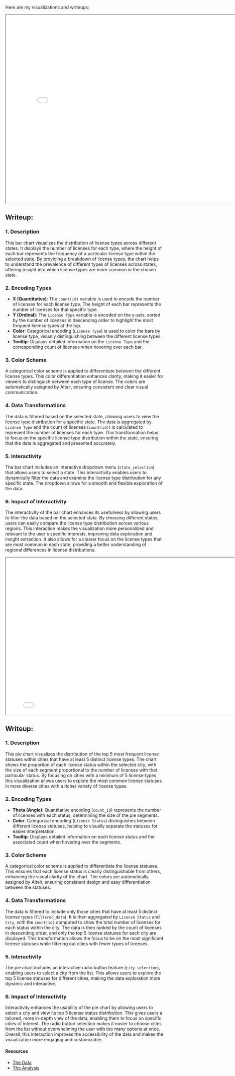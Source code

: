 

Here are my visualizations and writeups:

<iframe src="bar_chart.html" width="800" height="600"></iframe>


## Writeup:

### **1. Description**  
This bar chart visualizes the distribution of license types across different states. It displays the number of licenses for each type, where the height of each bar represents the frequency of a particular license type within the selected state. By providing a breakdown of license types, the chart helps to understand the prevalence of different types of licenses across states, offering insight into which license types are more common in the chosen state.

### **2. Encoding Types**  
- **X (Quantitative)**: The `count(id)` variable is used to encode the number of licenses for each license type. The height of each bar represents the number of licenses for that specific type.
- **Y (Ordinal)**: The `License Type` variable is encoded on the y-axis, sorted by the number of licenses in descending order to highlight the most frequent license types at the top.
- **Color**: Categorical encoding (`License Type`) is used to color the bars by license type, visually distinguishing between the different license types.
- **Tooltip**: Displays detailed information on the `License Type` and the corresponding count of licenses when hovering over each bar.

### **3. Color Scheme**  
A categorical color scheme is applied to differentiate between the different license types. This color differentiation enhances clarity, making it easier for viewers to distinguish between each type of license. The colors are automatically assigned by Altair, ensuring consistent and clear visual communication.

### **4. Data Transformations**  
The data is filtered based on the selected state, allowing users to view the license type distribution for a specific state. The data is aggregated by `License Type` and the count of licenses (`count(id)`) is calculated to represent the number of licenses for each type. This transformation helps to focus on the specific license type distribution within the state, ensuring that the data is aggregated and presented accurately.

### **5. Interactivity**  
The bar chart includes an interactive dropdown menu (`state_selection`) that allows users to select a state. This interactivity enables users to dynamically filter the data and examine the license type distribution for any specific state. The dropdown allows for a smooth and flexible exploration of the data.

### **6. Impact of Interactivity**  
The interactivity of the bar chart enhances its usefulness by allowing users to filter the data based on the selected state. By choosing different states, users can easily compare the license type distribution across various regions. This interaction makes the visualization more personalized and relevant to the user's specific interests, improving data exploration and insight extraction. It also allows for a clearer focus on the license types that are most common in each state, providing a better understanding of regional differences in license distributions.



<iframe src="pie_chart.html" width="800" height="500"></iframe>

## Writeup:

### **1. Description**  
This pie chart visualizes the distribution of the top 5 most frequent license statuses within cities that have at least 5 distinct license types. The chart shows the proportion of each license status within the selected city, with the size of each segment proportional to the number of licenses with that particular status. By focusing on cities with a minimum of 5 license types, this visualization allows users to explore the most common license statuses in more diverse cities with a richer variety of license types.

### **2. Encoding Types**  
- **Theta (Angle)**: Quantitative encoding (`count_id`) represents the number of licenses with each status, determining the size of the pie segments.
- **Color**: Categorical encoding (`License Status`) distinguishes between different license statuses, helping to visually separate the statuses for easier interpretation.
- **Tooltip**: Displays detailed information on each license status and the associated count when hovering over the segments.

### **3. Color Scheme**  
A categorical color scheme is applied to differentiate the license statuses. This ensures that each license status is clearly distinguishable from others, enhancing the visual clarity of the chart. The colors are automatically assigned by Altair, ensuring consistent design and easy differentiation between the statuses.

### **4. Data Transformations**  
The data is filtered to include only those cities that have at least 5 distinct license types (`filtered_data`). It is then aggregated by `License Status` and `City`, with the `count(id)` computed to show the total number of licenses for each status within the city. The data is then ranked by the count of licenses in descending order, and only the top 5 license statuses for each city are displayed. This transformation allows the focus to be on the most significant license statuses while filtering out cities with fewer types of licenses.

### **5. Interactivity**  
The pie chart includes an interactive radio button feature (`city_selection`), enabling users to select a city from the list. This allows users to explore the top 5 license statuses for different cities, making the data exploration more dynamic and interactive.

### **6. Impact of Interactivity**  
Interactivity enhances the usability of the pie chart by allowing users to select a city and view its top 5 license status distribution. This gives users a tailored, more in-depth view of the data, enabling them to focus on specific cities of interest. The radio button selection makes it easier to choose cities from the list without overwhelming the user with too many options at once. Overall, this interaction improves the accessibility of the data and makes the visualization more engaging and customizable.

#### Resources

- [The Data](https://github.com/UIUC-iSchool-DataViz/is445_data/raw/main/licenses_fall2022.csv)
- [The Analysis](https://github.com/ralate2/Homework_6.1/blob/main/Homework_6.1.ipynb)
